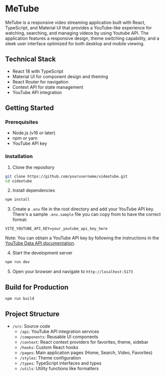 # MeTube

MeTube is a responsive video streaming application built with React, TypeScript, and Material UI that provides a YouTube-like experience for watching, searching, and managing videos by using Youtube API. The application features a responsive design, theme switching capability, and a sleek user interface optimized for both desktop and mobile viewing.

## Technical Stack

- React 18 with TypeScript
- Material UI for component design and theming
- React Router for navigation
- Context API for state management
- YouTube API integration

## Getting Started

### Prerequisites

- Node.js (v16 or later)
- npm or yarn
- YouTube API key

### Installation

1. Clone the repository
```bash
git clone https://github.com/yourusername/videotube.git
cd videotube
```

2. Install dependencies
```bash
npm install
```

3. Create a `.env` file in the root directory and add your YouTube API key. There's a sample `.env.sample` file you can copy from to have the correct format:
```
VITE_YOUTUBE_API_KEY=your_youtube_api_key_here
```
Note: You can obtain a YouTube API key by following the instructions in the [YouTube Data API documentation](https://developers.google.com/youtube/v3/getting-started).

4. Start the development server
```bash
npm run dev
```

5. Open your browser and navigate to `http://localhost:5173`

## Build for Production

```bash
npm run build
```

## Project Structure

- `/src`: Source code
    - `/api`: YouTube API integration services
    - `/components`: Reusable UI components
    - `/context`: React context providers for favorites, theme, sidebar
    - `/hooks`: Custom React hooks
    - `/pages`: Main application pages (Home, Search, Video, Favorites)
    - `/styles`: Theme configuration
    - `/types`: TypeScript interfaces and types
    - `/utils`: Utility functions like formatters